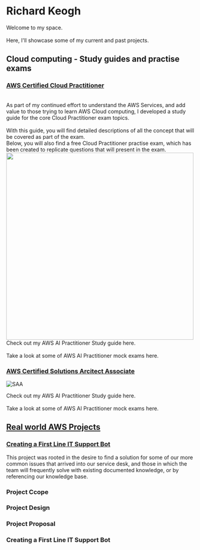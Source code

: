# Richard Keogh

Welcome to my space. 
<br> <br>
Here, I'll showcase some of my current and past projects.

## </ins>Cloud computing - Study guides and practise exams</ins>

### <ins>AWS Certified Cloud Practitioner</ins>
<br>
As part of my continued effort to understand the AWS Services, and add value to those trying to learn AWS Cloud computing, I developed a study guide for the core Cloud Practitioner exam topics.
<br><br>
With this guide, you will find detailed descriptions of all the concept that will be covered as part of the exam.
<br>
Below, you will also find a free Cloud Practitioner practise exam, which has been created to replicate questions that will present in the exam. 
<br>
<img src="https://cdn-ckjba.nitrocdn.com/XvHIXtRQMUYzLjoXbfBpiwAcydcSSOVj/assets/images/optimized/rev-81f45bc/www.ciat.edu/wp-content/uploads/2020/12/AWS-Certified_Cloud-Practitioner_512x512.bc006f14f986fa4f3ca238b0b62be458ce1fb5ce.png" width="500" height="500">
Check out my AWS AI Practitioner Study guide here. 
<br><br>
Take a look at some of AWS AI Practitioner mock exams here.

### <ins>AWS Certified Solutions Arcitect Associate</ins>
![SAA](https://github.com/user-attachments/assets/b3749a02-6433-45e2-9ae4-31b00dbe6291) 

Check out my AWS AI Practitioner Study guide here. <br><br>
Take a look at some of AWS AI Practitioner mock exams here.

## <ins>Real world AWS Projects</ins>

### <ins>Creating a First Line IT Support Bot</ins>

This project was rooted in the desire to find a solution for some of our more common issues that arrived into our service desk, and those in which the team will frequently solve with existing documented knowledge, or by referencing our knowledge base. 

### Project Ccope
### Project Design
### Project Proposal



### Creating a First Line IT Support Bot



